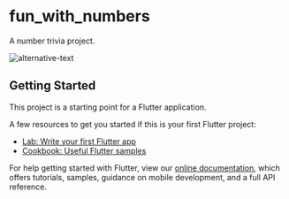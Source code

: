 # fun_with_numbers

A number trivia project.

![alternative-text](https://github.com/Anirudh-V-Gubbi/IRIS-Flutter-Bootcamp-2022/blob/master/session_3/fun_with_numbers/ezgif-3-8280ac1d0e.gif=250x250)

## Getting Started

This project is a starting point for a Flutter application.

A few resources to get you started if this is your first Flutter project:

- [Lab: Write your first Flutter app](https://flutter.dev/docs/get-started/codelab)
- [Cookbook: Useful Flutter samples](https://flutter.dev/docs/cookbook)

For help getting started with Flutter, view our
[online documentation](https://flutter.dev/docs), which offers tutorials,
samples, guidance on mobile development, and a full API reference.
